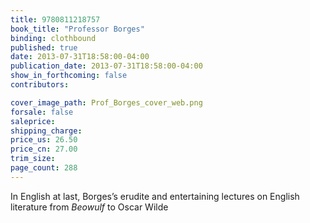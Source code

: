 ```yaml
---
title: 9780811218757
book_title: "Professor Borges"
binding: clothbound
published: true
date: 2013-07-31T18:58:00-04:00
publication_date: 2013-07-31T18:58:00-04:00
show_in_forthcoming: false
contributors:

cover_image_path: Prof_Borges_cover_web.png
forsale: false
saleprice:
shipping_charge:
price_us: 26.50
price_cn: 27.00
trim_size:
page_count: 288
---
```

In English at last, Borges’s erudite and entertaining lectures on English literature from _Beowulf_ to Oscar Wilde

